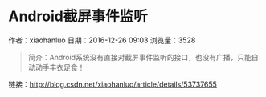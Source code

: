 # Android截屏事件监听
作者：xiaohanluo
日期：2016-12-26 09:03
浏览量：3528
> 简介：Android系统没有直接对截屏事件监听的接口，也没有广播，只能自动动手丰衣足食！

 链接：http://blog.csdn.net/xiaohanluo/article/details/53737655
